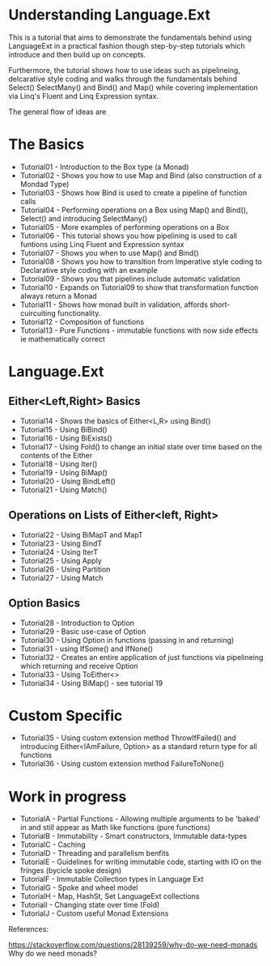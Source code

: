 # Understanding Language.Ext

This is a tutorial that aims to demonstrate the fundamentals behind using LanguageExt in a practical fashion though step-by-step tutorials which introduce and then build up on concepts.

Furthermore, the tutorial shows how to use ideas such as pipelineing, delcarative style coding and walks through the fundamentals behind Select() SelectMany() and Bind() and Map() while covering implementation via Linq's Fluent and Linq Expression syntax.

The general flow of ideas are 

# The Basics
* Tutorial01 - Introduction to the Box type (a Monad)
* Tutorial02 - Shows you how to use Map and Bind (also construction of a Mondad Type)
* Tutorial03 - Shows how Bind is used to create a pipeline of function calls
* Tutorial04 - Performing operations on a Box using Map() and Bind(), Select() and introducing SelectMany()
* Tutorial05 - More examples of performing operations on a Box
* Tutorial06 - This tutorial shows you how pipelining is used to call funtions using Linq Fluent and Expression syntax
* Tutorial07 - Shows you when to use Map() and Bind()
* Tutorial08 - Shows you how to transition from Imperative style coding to Declarative style coding with an example
* Tutorial09 - Shows you that pipelines include automatic validation
* Tutorial10 - Expands on Tutorial09 to show that transformation function always return a Monad
* Tutorial11 - Shows how monad built in validation, affords short-cuircuiting functionality.
* Tutorial12 - Composition of functions
* Tutorial13 - Pure Functions - immutable functions with now side effects ie mathematically correct
# Language.Ext
## Either<Left,Right> Basics
* Tutorial14 - Shows the basics of Either<L,R> using Bind()
* Tutorial15 - Using BiBind()
* Tutorial16 - Using BiExists()
* Tutorial17 - Using Fold() to change an initial state over time based on the contents of the Either
* Tutorial18 - Using Iter()
* Tutorial19 - Using BiMap()
* Tutorial20 - Using BindLeft()
* Tutorial21 - Using Match()
## Operations on Lists of Either<left, Right>
* Tutorial22 - Using BiMapT and MapT
* Tutorial23 - Using BindT
* Tutorial24 - Using IterT
* Tutorial25 - Using Apply
* Tutorial26 - Using Partition
* Tutorial27 - Using Match
## Option <T> Basics
* Tutorial28 - Introduction to Option<T>
* Tutorial29 - Basic use-case of Option<T>
* Tutorial30 - Using Option<T> in functions (passing in and returning)
* Tutorial31 - using IfSome() and IfNone()
* Tutorial32 - Creates an entire application of just functions via pipelineing which returning and receive Option<T>
* Tutorial33 - Using ToEither<>
* Tutorial34 - Using BiMap() - see tutorial 19
# Custom Specific 
* Tutorial35 - Using custom extension method ThrowIfFailed() and introducing Either<IAmFailure, Option<T>> as a standard return type for all functions
* Tutorial36 - Using custom extension method FailureToNone()
# Work in progress
* TutorialA - Partial Functions - Allowing multiple arguments to be 'baked' in and still appear as Math like functions (pure functions)
* TutorialB - Immutability - Smart constructors, Immutable data-types
* TutorialC - Caching
* TutorialD - Threading and parallelism benfits
* TutorialE - Guidelines for writing immutable code, starting with IO on the fringes (bycicle spoke design)
* TutorialF - Immutable Collection types in Language Ext
* TutorialG - Spoke and wheel model
* TutorialH - Map, HashSt, Set LanguageExt collections
* TutorialI - Changing state over time (Fold)
* TutorialJ - Custom useful Monad Extensions


References:

https://stackoverflow.com/questions/28139259/why-do-we-need-monads Why do we need monads? 
